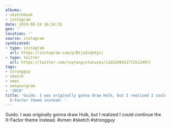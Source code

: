 ```yaml
---
albums:
- sketchbook
- instagram
date: 2019-08-24 16:24:15
geo: ''
location: ''
source: instagram
syndicated:
- type: instagram
  url: https://instagram.com/p/B1jaZoqhXyi/
- type: twitter
  url: https://twitter.com/roytang/statuses/1165299931772522497/
tags:
- strongguy
- sketch
- xmen
- ownyourgram
- '2019'
title: 'Guido. I was originally gonna draw Hulk, but I realized I could continue the
  X-Factor theme instead. '
---
```


Guido. I was originally gonna draw Hulk, but I realized I could continue the X-Factor theme instead. #xmen #sketch #strongguy